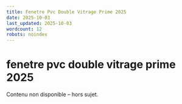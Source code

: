 ```yaml
---
title: Fenetre Pvc Double Vitrage Prime 2025
date: 2025-10-03
last_updated: 2025-10-03
wordcount: 12
robots: noindex
---
```


# fenetre pvc double vitrage prime 2025

Contenu non disponible – hors sujet.